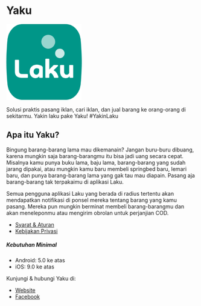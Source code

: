 # Yaku

<img src="images/logo.png?raw=true" alt="Laku Logo" title="Laku Logo" width="200"/>

Solusi praktis pasang iklan, cari iklan, dan jual barang ke orang-orang di sekitarmu.
Yakin laku pake Yaku! #YakinLaku

## Apa itu Yaku?

Bingung barang-barang lama mau dikemanain? Jangan buru-buru dibuang, karena mungkin saja barang-barangmu itu bisa jadi uang secara cepat. Misalnya kamu punya buku lama, baju lama, barang-barang yang sudah jarang dipakai, atau mungkin kamu baru membeli springbed baru, lemari baru, dan punya barang-barang lama yang gak tau mau diapain. Pasang aja barang-barang tak terpakaimu di aplikasi Laku.

Semua pengguna aplikasi Laku yang berada di radius tertentu akan mendapatkan notifikasi di ponsel mereka tentang barang yang kamu pasang. Mereka pun mungkin berminat membeli barang-barangmu dan akan meneleponmu atau mengirim obrolan untuk perjanjian COD.

- [Syarat & Aturan](https://flits.id/terms)
- [Kebijakan Privasi](https://flits.id/privacy)

##### Kebutuhan Minimal
- Android: 5.0 ke atas
- iOS: 9.0 ke atas

Kunjungi & hubungi Yaku di:

- [Website](https://www.taufiknur.com/laku/)
- [Facebook](https://www.facebook.com/YakinLaku)
